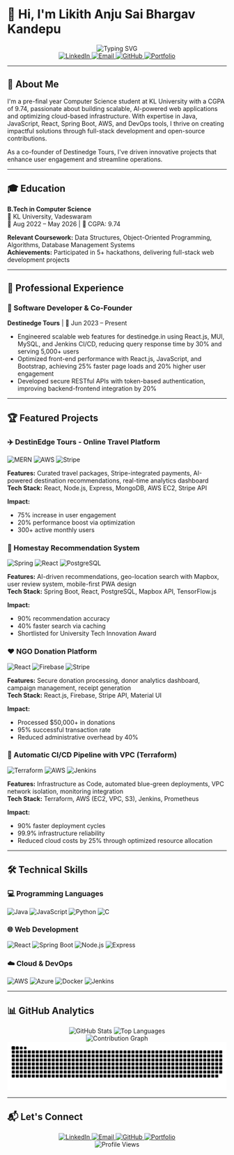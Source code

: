 # 👋 Hi, I'm Likith Anju Sai Bhargav Kandepu 

<div align="center">
  <img src="https://readme-typing-svg.demolab.com?font=JetBrains+Mono&weight=600&size=28&duration=3500&pause=1000&color=00F72E&vCenter=true&width=600&lines=Full+Stack+Web+Developer;DevOps+Enthusiast;Cloud+Specialist;Open+Source+Contributor;AI-Powered+Solution+Builder" alt="Typing SVG">
</div>

<div align="center">
  <a href="https://www.linkedin.com/in/likithkandepu13/">
    <img src="https://img.shields.io/badge/LinkedIn-0077B5?style=for-the-badge&logo=linkedin&logoColor=white" alt="LinkedIn">
  </a>
  <a href="mailto:withlikith@gmail.com">
    <img src="https://img.shields.io/badge/Email-D14836?style=for-the-badge&logo=gmail&logoColor=white" alt="Email">
  </a>
  <a href="#">
    <img src="https://img.shields.io/badge/GitHub-181717?style=for-the-badge&logo=github&logoColor=white" alt="GitHub">
  </a>
  <a href="https://likithkandepu.netlify.app/">
    <img src="https://img.shields.io/badge/Portfolio-000000?style=for-the-badge&logo=firefox&logoColor=white" alt="Portfolio">
  </a>
</div>

---

## 🚀 About Me

I'm a pre-final year Computer Science student at KL University with a CGPA of 9.74, passionate about building scalable, AI-powered web applications and optimizing cloud-based infrastructure. With expertise in Java, JavaScript, React, Spring Boot, AWS, and DevOps tools, I thrive on creating impactful solutions through full-stack development and open-source contributions.

As a co-founder of Destinedge Tours, I've driven innovative projects that enhance user engagement and streamline operations.

---

## 🎓 Education

**B.Tech in Computer Science**  
📍 KL University, Vadeswaram  
📅 Aug 2022 – May 2026 | 🎯 CGPA: 9.74  

**Relevant Coursework:** Data Structures, Object-Oriented Programming, Algorithms, Database Management Systems  
**Achievements:** Participated in 5+ hackathons, delivering full-stack web development projects

---

## 💼 Professional Experience

### 🏢 Software Developer & Co-Founder  
**Destinedge Tours** | 📅 Jun 2023 – Present  

- Engineered scalable web features for destinedge.in using React.js, MUI, MySQL, and Jenkins CI/CD, reducing query response time by 30% and serving 5,000+ users
- Optimized front-end performance with React.js, JavaScript, and Bootstrap, achieving 25% faster page loads and 20% higher user engagement
- Developed secure RESTful APIs with token-based authentication, improving backend-frontend integration by 20%

---

## 🏆 Featured Projects

### ✈️ DestinEdge Tours - Online Travel Platform
<div>
  <img src="https://img.shields.io/badge/-MERN-61DAFB?style=flat-square&logo=react&logoColor=white" alt="MERN">
  <img src="https://img.shields.io/badge/-AWS-FF9900?style=flat-square&logo=amazon-aws&logoColor=white" alt="AWS">
  <img src="https://img.shields.io/badge/-Stripe-008CDD?style=flat-square&logo=stripe&logoColor=white" alt="Stripe">
</div>

**Features:** Curated travel packages, Stripe-integrated payments, AI-powered destination recommendations, real-time analytics dashboard  
**Tech Stack:** React, Node.js, Express, MongoDB, AWS EC2, Stripe API  

**Impact:**
- 75% increase in user engagement
- 20% performance boost via optimization
- 300+ active monthly users

### 🏡 Homestay Recommendation System
<div>
  <img src="https://img.shields.io/badge/-Spring-6DB33F?style=flat-square&logo=spring&logoColor=white" alt="Spring">
  <img src="https://img.shields.io/badge/-React-61DAFB?style=flat-square&logo=react&logoColor=white" alt="React">
  <img src="https://img.shields.io/badge/-PostgreSQL-4169E1?style=flat-square&logo=postgresql&logoColor=white" alt="PostgreSQL">
</div>

**Features:** AI-driven recommendations, geo-location search with Mapbox, user review system, mobile-first PWA design  
**Tech Stack:** Spring Boot, React, PostgreSQL, Mapbox API, TensorFlow.js  

**Impact:**
- 90% recommendation accuracy
- 40% faster search via caching
- Shortlisted for University Tech Innovation Award

### ❤️ NGO Donation Platform
<div>
  <img src="https://img.shields.io/badge/-React-61DAFB?style=flat-square&logo=react&logoColor=white" alt="React">
  <img src="https://img.shields.io/badge/-Firebase-FFCA28?style=flat-square&logo=firebase&logoColor=black" alt="Firebase">
  <img src="https://img.shields.io/badge/-Stripe-008CDD?style=flat-square&logo=stripe&logoColor=white" alt="Stripe">
</div>

**Features:** Secure donation processing, donor analytics dashboard, campaign management, receipt generation  
**Tech Stack:** React.js, Firebase, Stripe API, Material UI  

**Impact:**
- Processed $50,000+ in donations
- 95% successful transaction rate
- Reduced administrative overhead by 40%

### 🤖 Automatic CI/CD Pipeline with VPC (Terraform)
<div>
  <img src="https://img.shields.io/badge/-Terraform-7B42BC?style=flat-square&logo=terraform&logoColor=white" alt="Terraform">
  <img src="https://img.shields.io/badge/-AWS-FF9900?style=flat-square&logo=amazon-aws&logoColor=white" alt="AWS">
  <img src="https://img.shields.io/badge/-Jenkins-D24939?style=flat-square&logo=jenkins&logoColor=white" alt="Jenkins">
</div>

**Features:** Infrastructure as Code, automated blue-green deployments, VPC network isolation, monitoring integration  
**Tech Stack:** Terraform, AWS (EC2, VPC, S3), Jenkins, Prometheus  

**Impact:**
- 90% faster deployment cycles
- 99.9% infrastructure reliability
- Reduced cloud costs by 25% through optimized resource allocation

---

## 🛠️ Technical Skills

### 💻 Programming Languages
<div>
  <img src="https://img.shields.io/badge/Java-ED8B00?style=for-the-badge&logo=openjdk&logoColor=white" alt="Java">
  <img src="https://img.shields.io/badge/JavaScript-F7DF1E?style=for-the-badge&logo=javascript&logoColor=black" alt="JavaScript">
  <img src="https://img.shields.io/badge/Python-3776AB?style=for-the-badge&logo=python&logoColor=white" alt="Python">
  <img src="https://img.shields.io/badge/C-00599C?style=for-the-badge&logo=c&logoColor=white" alt="C">
</div>

### 🌐 Web Development
<div>
  <img src="https://img.shields.io/badge/React-20232A?style=for-the-badge&logo=react&logoColor=61DAFB" alt="React">
  <img src="https://img.shields.io/badge/Spring_Boot-6DB33F?style=for-the-badge&logo=spring-boot&logoColor=white" alt="Spring Boot">
  <img src="https://img.shields.io/badge/Node.js-339933?style=for-the-badge&logo=nodedotjs&logoColor=white" alt="Node.js">
  <img src="https://img.shields.io/badge/Express.js-000000?style=for-the-badge&logo=express&logoColor=white" alt="Express">
</div>

### ☁️ Cloud & DevOps
<div>
  <img src="https://img.shields.io/badge/AWS-FF9900?style=for-the-badge&logo=amazonaws&logoColor=white" alt="AWS">
  <img src="https://img.shields.io/badge/Azure-0078D4?style=for-the-badge&logo=microsoftazure&logoColor=white" alt="Azure">
  <img src="https://img.shields.io/badge/Docker-2CA5E0?style=for-the-badge&logo=docker&logoColor=white" alt="Docker">
  <img src="https://img.shields.io/badge/Jenkins-D24939?style=for-the-badge&logo=jenkins&logoColor=white" alt="Jenkins">
</div>

---

## 📊 GitHub Analytics

<div align="center">
  <img width="48%" src="https://github-readme-stats.vercel.app/api?username=likithkandepu13&show_icons=true&theme=dracula&hide_border=true&count_private=true&include_all_commits=true&custom_title=Development+Activity" alt="GitHub Stats">
  <img width="48%" src="https://github-readme-stats.vercel.app/api/top-langs/?username=likithkandepu13&layout=compact&theme=dracula&hide_border=true&langs_count=6" alt="Top Languages">
</div>

<div align="center">
  <img src="https://github-readme-activity-graph.vercel.app/graph?username=likithkandepu13&theme=dracula&area=true&hide_border=true&custom_title=Contribution+Timeline" alt="Contribution Graph">
</div>

<div align="center">
  <img src="https://raw.githubusercontent.com/platane/snk/output/github-contribution-grid-snake-dark.svg" alt="Contribution Snake">
</div>

---

## 📬 Let's Connect

<div align="center">
  <a href="[Your LinkedIn URL]">
    <img src="https://img.shields.io/badge/LinkedIn-0077B5?style=for-the-badge&logo=linkedin&logoColor=white" alt="LinkedIn">
  </a>
  <a href="mailto:[Your Email]">
    <img src="https://img.shields.io/badge/Email-D14836?style=for-the-badge&logo=gmail&logoColor=white" alt="Email">
  </a>
  <a href="[Your GitHub URL]">
    <img src="https://img.shields.io/badge/GitHub-181717?style=for-the-badge&logo=github&logoColor=white" alt="GitHub">
  </a>
  <a href="[Your Portfolio URL]">
    <img src="https://img.shields.io/badge/Portfolio-000000?style=for-the-badge&logo=firefox&logoColor=white" alt="Portfolio">
  </a>
</div>

<div align="center">
  <img src="https://komarev.com/ghpvc/?username=likithkandepu13&label=Profile+Views&style=flat&color=blueviolet" alt="Profile Views">
</div>
